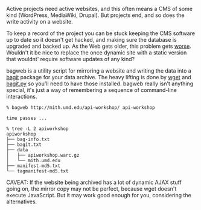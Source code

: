 Active projects need active websites, and this often means a CMS of 
some kind (WordPress, MediaWiki, Drupal). But projects end, and so
does the write activity on a website.

To keep a record of the project you can be stuck keeping the CMS software up to
date so it doesn't get hacked, and making sure the database is upgraded and
backed up. As the Web gets older, this problem gets [worse].  Wouldn't it be
nice to replace the once dynamic site with a static version that wouldnt'
require software updates of any kind?

bagweb is a utility script for mirroring a website and writing the data into
a [bagit] package for your data archive. The heavy lifting is done by [wget]
and [bagit.py] so you'll need to have those installed. bagweb really isn't
anything special, it's just a way of remembering a sequence of command-line
interactions.

    % bagweb http://mith.umd.edu/api-workshop/ api-workshop
    
    time passes ...

    % tree -L 2 apiworkshop
    apiworkshop
    ├── bag-info.txt
    ├── bagit.txt
    ├── data
    │   ├── apiworkshop.warc.gz
    │   └── mith.umd.edu
    ├── manifest-md5.txt
    └── tagmanifest-md5.txt

CAVEAT: If the website being archived has a lot of dynamic AJAX stuff going on,
the mirror copy may not be perfect, because wget doesn't execute JavaScript. But
it may work good enough for you, considering the alternatives.

[bagit]: https://en.wikipedia/wiki/BagIt
[bagit.py]: https://github.com/libraryofcongress/bagit-python
[wget]: https://www.gnu.org/software/wget/
[worse]: http://www.newyorker.com/magazine/2015/01/26/cobweb
